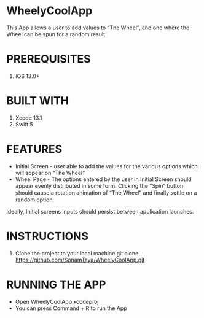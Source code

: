 # WheelyCoolApp
This App allows a user to add values to “The Wheel”, and one where the Wheel can be spun for a random result

# PREREQUISITES
1. iOS 13.0+

# BUILT WITH

1.  Xcode 13.1
2.  Swift 5

# FEATURES

* Initial Screen - user able to add the values for the various options which will appear on “The Wheel”
* Wheel Page - The options entered by the user in Initial Screen should appear evenly distributed in some form. Clicking the “Spin” button should cause a rotation animation of “The Wheel” and ﬁnally settle on a random option

Ideally, Initial screens inputs should persist between application launches.

# INSTRUCTIONS

1. Clone the project to your local machine
	  git clone https://github.com/SonamTaya/WheelyCoolApp.git

# RUNNING THE APP

* Open WheelyCoolApp.xcodeproj
* You can press Command + R to run the App
